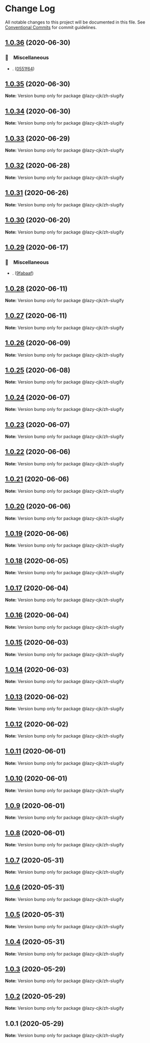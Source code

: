 # Change Log

All notable changes to this project will be documented in this file.
See [Conventional Commits](https://conventionalcommits.org) for commit guidelines.

## [1.0.36](https://github.com/bluelovers/ws-regexp/compare/@lazy-cjk/zh-slugify@1.0.35...@lazy-cjk/zh-slugify@1.0.36) (2020-06-30)


### 🔖　Miscellaneous

* . ([0551f64](https://github.com/bluelovers/ws-regexp/commit/0551f64ad78a7c512f503f2c11ab5e0973af7a1f))





## [1.0.35](https://github.com/bluelovers/ws-regexp/compare/@lazy-cjk/zh-slugify@1.0.34...@lazy-cjk/zh-slugify@1.0.35) (2020-06-30)

**Note:** Version bump only for package @lazy-cjk/zh-slugify





## [1.0.34](https://github.com/bluelovers/ws-regexp/compare/@lazy-cjk/zh-slugify@1.0.33...@lazy-cjk/zh-slugify@1.0.34) (2020-06-30)

**Note:** Version bump only for package @lazy-cjk/zh-slugify





## [1.0.33](https://github.com/bluelovers/ws-regexp/compare/@lazy-cjk/zh-slugify@1.0.32...@lazy-cjk/zh-slugify@1.0.33) (2020-06-29)

**Note:** Version bump only for package @lazy-cjk/zh-slugify





## [1.0.32](https://github.com/bluelovers/ws-regexp/compare/@lazy-cjk/zh-slugify@1.0.31...@lazy-cjk/zh-slugify@1.0.32) (2020-06-28)

**Note:** Version bump only for package @lazy-cjk/zh-slugify





## [1.0.31](https://github.com/bluelovers/ws-regexp/compare/@lazy-cjk/zh-slugify@1.0.30...@lazy-cjk/zh-slugify@1.0.31) (2020-06-26)

**Note:** Version bump only for package @lazy-cjk/zh-slugify





## [1.0.30](https://github.com/bluelovers/ws-regexp/compare/@lazy-cjk/zh-slugify@1.0.29...@lazy-cjk/zh-slugify@1.0.30) (2020-06-20)

**Note:** Version bump only for package @lazy-cjk/zh-slugify





## [1.0.29](https://github.com/bluelovers/ws-regexp/compare/@lazy-cjk/zh-slugify@1.0.28...@lazy-cjk/zh-slugify@1.0.29) (2020-06-17)


### 🔖　Miscellaneous

* . ([9fabaaf](https://github.com/bluelovers/ws-regexp/commit/9fabaafb0fe169844fc443c040966c28271a0f99))





## [1.0.28](https://github.com/bluelovers/ws-regexp/compare/@lazy-cjk/zh-slugify@1.0.27...@lazy-cjk/zh-slugify@1.0.28) (2020-06-11)

**Note:** Version bump only for package @lazy-cjk/zh-slugify





## [1.0.27](https://github.com/bluelovers/ws-regexp/compare/@lazy-cjk/zh-slugify@1.0.26...@lazy-cjk/zh-slugify@1.0.27) (2020-06-11)

**Note:** Version bump only for package @lazy-cjk/zh-slugify





## [1.0.26](https://github.com/bluelovers/ws-regexp/compare/@lazy-cjk/zh-slugify@1.0.25...@lazy-cjk/zh-slugify@1.0.26) (2020-06-09)

**Note:** Version bump only for package @lazy-cjk/zh-slugify





## [1.0.25](https://github.com/bluelovers/ws-regexp/compare/@lazy-cjk/zh-slugify@1.0.24...@lazy-cjk/zh-slugify@1.0.25) (2020-06-08)

**Note:** Version bump only for package @lazy-cjk/zh-slugify





## [1.0.24](https://github.com/bluelovers/ws-regexp/compare/@lazy-cjk/zh-slugify@1.0.23...@lazy-cjk/zh-slugify@1.0.24) (2020-06-07)

**Note:** Version bump only for package @lazy-cjk/zh-slugify





## [1.0.23](https://github.com/bluelovers/ws-regexp/compare/@lazy-cjk/zh-slugify@1.0.22...@lazy-cjk/zh-slugify@1.0.23) (2020-06-07)

**Note:** Version bump only for package @lazy-cjk/zh-slugify





## [1.0.22](https://github.com/bluelovers/ws-regexp/compare/@lazy-cjk/zh-slugify@1.0.21...@lazy-cjk/zh-slugify@1.0.22) (2020-06-06)

**Note:** Version bump only for package @lazy-cjk/zh-slugify





## [1.0.21](https://github.com/bluelovers/ws-regexp/compare/@lazy-cjk/zh-slugify@1.0.20...@lazy-cjk/zh-slugify@1.0.21) (2020-06-06)

**Note:** Version bump only for package @lazy-cjk/zh-slugify





## [1.0.20](https://github.com/bluelovers/ws-regexp/compare/@lazy-cjk/zh-slugify@1.0.19...@lazy-cjk/zh-slugify@1.0.20) (2020-06-06)

**Note:** Version bump only for package @lazy-cjk/zh-slugify





## [1.0.19](https://github.com/bluelovers/ws-regexp/compare/@lazy-cjk/zh-slugify@1.0.18...@lazy-cjk/zh-slugify@1.0.19) (2020-06-06)

**Note:** Version bump only for package @lazy-cjk/zh-slugify





## [1.0.18](https://github.com/bluelovers/ws-regexp/compare/@lazy-cjk/zh-slugify@1.0.17...@lazy-cjk/zh-slugify@1.0.18) (2020-06-05)

**Note:** Version bump only for package @lazy-cjk/zh-slugify





## [1.0.17](https://github.com/bluelovers/ws-regexp/compare/@lazy-cjk/zh-slugify@1.0.16...@lazy-cjk/zh-slugify@1.0.17) (2020-06-04)

**Note:** Version bump only for package @lazy-cjk/zh-slugify





## [1.0.16](https://github.com/bluelovers/ws-regexp/compare/@lazy-cjk/zh-slugify@1.0.15...@lazy-cjk/zh-slugify@1.0.16) (2020-06-04)

**Note:** Version bump only for package @lazy-cjk/zh-slugify





## [1.0.15](https://github.com/bluelovers/ws-regexp/compare/@lazy-cjk/zh-slugify@1.0.14...@lazy-cjk/zh-slugify@1.0.15) (2020-06-03)

**Note:** Version bump only for package @lazy-cjk/zh-slugify





## [1.0.14](https://github.com/bluelovers/ws-regexp/compare/@lazy-cjk/zh-slugify@1.0.13...@lazy-cjk/zh-slugify@1.0.14) (2020-06-03)

**Note:** Version bump only for package @lazy-cjk/zh-slugify





## [1.0.13](https://github.com/bluelovers/ws-regexp/compare/@lazy-cjk/zh-slugify@1.0.12...@lazy-cjk/zh-slugify@1.0.13) (2020-06-02)

**Note:** Version bump only for package @lazy-cjk/zh-slugify





## [1.0.12](https://github.com/bluelovers/ws-regexp/compare/@lazy-cjk/zh-slugify@1.0.11...@lazy-cjk/zh-slugify@1.0.12) (2020-06-02)

**Note:** Version bump only for package @lazy-cjk/zh-slugify





## [1.0.11](https://github.com/bluelovers/ws-regexp/compare/@lazy-cjk/zh-slugify@1.0.10...@lazy-cjk/zh-slugify@1.0.11) (2020-06-01)

**Note:** Version bump only for package @lazy-cjk/zh-slugify





## [1.0.10](https://github.com/bluelovers/ws-regexp/compare/@lazy-cjk/zh-slugify@1.0.9...@lazy-cjk/zh-slugify@1.0.10) (2020-06-01)

**Note:** Version bump only for package @lazy-cjk/zh-slugify





## [1.0.9](https://github.com/bluelovers/ws-regexp/compare/@lazy-cjk/zh-slugify@1.0.8...@lazy-cjk/zh-slugify@1.0.9) (2020-06-01)

**Note:** Version bump only for package @lazy-cjk/zh-slugify





## [1.0.8](https://github.com/bluelovers/ws-regexp/compare/@lazy-cjk/zh-slugify@1.0.7...@lazy-cjk/zh-slugify@1.0.8) (2020-06-01)

**Note:** Version bump only for package @lazy-cjk/zh-slugify





## [1.0.7](https://github.com/bluelovers/ws-regexp/compare/@lazy-cjk/zh-slugify@1.0.6...@lazy-cjk/zh-slugify@1.0.7) (2020-05-31)

**Note:** Version bump only for package @lazy-cjk/zh-slugify





## [1.0.6](https://github.com/bluelovers/ws-regexp/compare/@lazy-cjk/zh-slugify@1.0.5...@lazy-cjk/zh-slugify@1.0.6) (2020-05-31)

**Note:** Version bump only for package @lazy-cjk/zh-slugify





## [1.0.5](https://github.com/bluelovers/ws-regexp/compare/@lazy-cjk/zh-slugify@1.0.4...@lazy-cjk/zh-slugify@1.0.5) (2020-05-31)

**Note:** Version bump only for package @lazy-cjk/zh-slugify





## [1.0.4](https://github.com/bluelovers/ws-regexp/compare/@lazy-cjk/zh-slugify@1.0.3...@lazy-cjk/zh-slugify@1.0.4) (2020-05-31)

**Note:** Version bump only for package @lazy-cjk/zh-slugify





## [1.0.3](https://github.com/bluelovers/ws-regexp/compare/@lazy-cjk/zh-slugify@1.0.1...@lazy-cjk/zh-slugify@1.0.3) (2020-05-29)

**Note:** Version bump only for package @lazy-cjk/zh-slugify





## [1.0.2](https://github.com/bluelovers/ws-regexp/compare/@lazy-cjk/zh-slugify@1.0.1...@lazy-cjk/zh-slugify@1.0.2) (2020-05-29)

**Note:** Version bump only for package @lazy-cjk/zh-slugify





## 1.0.1 (2020-05-29)

**Note:** Version bump only for package @lazy-cjk/zh-slugify
